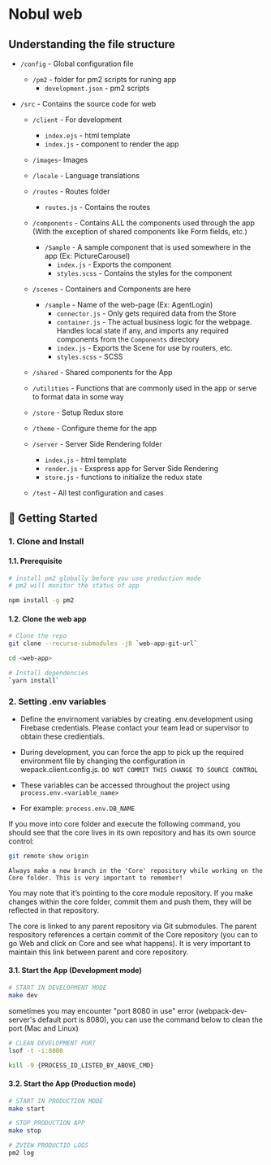 # Nobul web

## Understanding the file structure

- `/config` - Global configuration file
  - `/pm2` - folder for pm2 scripts for runing app
    - `development.json` - pm2 scripts
- `/src` - Contains the source code for web

  - `/client` - For development

    - `index.ejs` - html template
    - `index.js` - component to render the app

  - `/images`- Images

  - `/locale` - Language translations

  - `/routes` - Routes folder

    - `routes.js` - Contains the routes

  - `/components` - Contains ALL the components used through the app (With the exception of shared components like Form fields, etc.)

    - `/Sample` - A sample component that is used somewhere in the app (Ex: PictureCarousel)
      - `index.js` - Exports the component
      - `styles.scss` - Contains the styles for the component

  - `/scenes` - Containers and Components are here

    - `/sample` - Name of the web-page (Ex: AgentLogin)
      - `connector.js` - Only gets required data from the Store
      - `container.js` - The actual business logic for the webpage. Handles local state if any, and imports any required components from the `Components` directory
      - `index.js` - Exports the Scene for use by routers, etc.
      - `styles.scss` - SCSS

  - `/shared` - Shared components for the App

  - `/utilities` - Functions that are commonly used in the app or serve to format data in some way

  - `/store` - Setup Redux store

  - `/theme` - Configure theme for the app

  - `/server` - Server Side Rendering folder

    - `index.js` - html template
    - `render.js` - Exspress app for Server Side Rendering
    - `store.js` - functions to initialize the redux state

  - `/test` - All test configuration and cases

## 🚀 Getting Started

### 1. Clone and Install

#### 1.1. Prerequisite

```bash
# install pm2 globally before you use production mode
# pm2 will monitor the status of app

npm install -g pm2
```

#### 1.2. Clone the web app

```bash
# Clone the repo
git clone --recurse-submodules -j8 `web-app-git-url`

cd <web-app>

# Install dependencies
`yarn install`
```

### 2. Setting .env variables

- Define the envirnoment variables by creating .env.development using Firebase credentials. Please contact your team lead or supervisor to obtain these credientials.

- During development, you can force the app to pick up the required environment file by changing the configuration in wepack.client.config.js. `DO NOT COMMIT THIS CHANGE TO SOURCE CONTROL`

- These variables can be accessed throughout the project using `process.env.<variable_name>`

- For example: `process.env.DB_NAME`

If you move into core folder and execute the following command, you should see that the core lives in its own repository and has its own source control:

```bash
git remote show origin
```

`Always make a new branch in the 'Core' repository while working on the Core folder. This is very important to remember!`

You may note that it’s pointing to the core module repository. If you make changes within the core folder, commit them and push them, they will be reflected in that repository.

The core is linked to any parent repository via Git submodules. The parent respository references a certain commit of the Core repository (you can to go Web and click on Core and see what happens). It is very important to maintain this link between parent and core repository.

#### 3.1. Start the App (Development mode)

```bash
# START IN DEVELOPMENT MODE
make dev
```

sometimes you may encounter "port 8080 in use" error (webpack-dev-server's default port is 8080), you can use the command below to clean the port (Mac and Linux)

```bash
# CLEAN DEVELOPMENT PORT
lsof -t -i:8080

kill -9 {PROCESS_ID_LISTED_BY_ABOVE_CMD}
```

#### 3.2. Start the App (Production mode)

```bash
# START IN PRODUCTION MODE
make start
```

```bash
# STOP PRODUCTION APP
make stop
```

```bash
# ZVIEW PRODUCTIO LOGS
pm2 log
```
